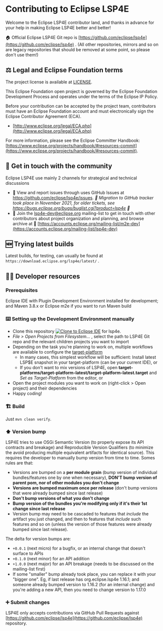 # Contributing to Eclipse LSP4E

Welcome to the Eclipse LSP4E contributor land, and thanks in advance for your help in making Eclipse LSP4E better and better!

🏠 Official Eclipse LSP4E Git repo is [https://github.com/eclipse/lsp4e](https://github.com/eclipse/lsp4e) . (All other repositories, mirrors and so on are legacy repositories that should be removed at some point, so please don't use them!)

## ⚖️ Legal and Eclipse Foundation terms

The project license is available at [LICENSE](LICENSE).

This Eclipse Foundation open project is governed by the Eclipse Foundation
Development Process and operates under the terms of the Eclipse IP Policy.

Before your contribution can be accepted by the project team, 
contributors must have an Eclipse Foundation account and 
must electronically sign the Eclipse Contributor Agreement (ECA).

* [http://www.eclipse.org/legal/ECA.php](http://www.eclipse.org/legal/ECA.php)

For more information, please see the Eclipse Committer Handbook:
[https://www.eclipse.org/projects/handbook/#resources-commit](https://www.eclipse.org/projects/handbook/#resources-commit).

## 💬 Get in touch with the community

Eclipse LSP4E use mainly 2 channels for strategical and technical discussions

* 🐞 View and report issues through uses GitHub Issues at https://github.com/eclipse/lsp4e/issues. _📜 Migration to GitHub tracker took place in November 2021, for older tickets, see https://bugs.eclipse.org/bugs/buglist.cgi?product=lsp4e 📜_
* 📧 Join the lsp4e-dev@eclipse.org mailing-list to get in touch with other contributors about project organization and planning, and browse archive at 📜 [https://accounts.eclipse.org/mailing-list/m2e-dev](https://accounts.eclipse.org/mailing-list/lsp4e-dev)

## 🆕 Trying latest builds

Latest builds, for testing, can usually be found at `https://download.eclipse.org/lsp4e/latest/` .

## 🧑‍💻 Developer resources

### Prerequisites

Eclipse IDE with Plugin Development Environment installed for development; and Maven 3.8.x or Eclipse m2e if you want to run Maven build

### ⌨️ Setting up the Development Environment manually

* Clone this repository <a href="https://mickaelistria.github.io/redirctToEclipseIDECloneCommand/redirect.html"><img src="https://mickaelistria.github.io/redirctToEclipseIDECloneCommand/cloneToEclipseBadge.png" alt="Clone to Eclipse IDE"/></a> for lsp4e.
* _File > Open Projects from Filesystem..._ , select the path to LSP4E Git repo and the relevant children projects you want to import
* Depending on the task you're planning to work on, multiple workflows are available to configure the [target-platform](https://help.eclipse.org/latest/topic/org.eclipse.pde.doc.user/concepts/target.htm?cp=4_1_5)
    * In many cases, this simplest workflow will be sufficient: Install latest LSP$E snapshot in your target-platform (can be your current IDE), or
    * If you don't want to mix versions of LSP4E, open  __target-platforms/target-platform-latest/target-platform-latest.target__  and  _Set as Target-Platform_  from the editor, or
* Open the project modules you want to work on (right-click > Open project) and their dependencies
* Happy coding!


### 🏗️ Build

Just `mvn clean verify`.

### ⬆️ Version bump

LSP4E tries to use OSGi Semantic Version (to properly expose its API contracts and breakage) and Reproducible Version Qualifiers (to minimize the avoid producing multiple equivalent artifacts for identical source). This requires the developer to manually bump version from time to time. Somes rules are that:

* Versions are bumped on a __per module grain__ (bump version of individual bundles/features one by one when necessary), __DON'T bump version of parent pom, nor of other modules you don't change__
* __Versions are bumped maximum once per release__ (don't bump versions that were already bumped since last release)
* __Don't bump versions of what you don't change__
* __Bump version of the bundles you're modifying only if it's their 1st change since last release__
* Version bump may need to be cascaded to features that *include* the artifact you just changed, and then to features that *include* such features and so on (unless the version of those features were already bumped since last release).

The delta for version bumps are:

* `+0.0.1` (next micro) for a bugfix, or an internal change that doesn't surface to APIs
* `+0.1.0` (next minor) for an API addition
* `+1.0.0` (next major) for an API breakage (needs to be discussed on the mailing-list first)
* If some "smaller" bump already took place, you can replace it with your "bigger one". Eg, if last release has org.eclipse.lsp4e 1.16.1; and someone already bumped version to 1.16.2 (for an internal change) and you're adding a new API, then you need to change version to 1.17.0

### ➕ Submit changes

LSP4E only accepts contributions via GitHub Pull Requests against [https://github.com/eclipse/lsp4e](https://github.com/eclipse/lsp4e) repository.
